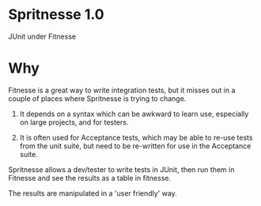 Spritnesse 1.0
===

JUnit under Fitnesse


Why
===

Fitnesse is a great way to write integration tests, but it misses out in a couple of places where Spritnesse is trying to change.

1. It depends on a syntax which can be awkward to learn use, especially on large projects, and for testers.

2. It is often used for Acceptance tests, which may be able to re-use tests from the unit suite, but need to be re-written for use in the Acceptance suite.

Spritnesse allows a dev/tester to write tests in JUnit, then run them in Fitnesse and see the results as a table in fitnesse.

The results are manipulated in a 'user friendly' way.